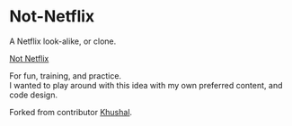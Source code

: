 # Not-Netflix

A Netflix look-alike, or clone. 

<a href="https://not-netflix.pages.dev/">Not Netflix</a>

For fun, training, and practice. </br>
I wanted to play around with this idea with my own preferred content, and code design.

Forked from contributor <a href="https://github.com/khushal2891/Netflix-Clone">Khushal</a>.


